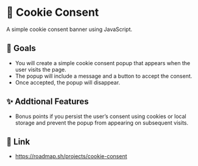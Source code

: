 # 🍪 Cookie Consent

A simple cookie consent banner using JavaScript.

## 🎯 Goals

- You will create a simple cookie consent popup that appears when the user visits the page.
- The popup will include a message and a button to accept the consent.
- Once accepted, the popup will disappear.

## ✨ Addtional Features

- Bonus points if you persist the user’s consent using cookies or local storage and prevent the popup from appearing on subsequent visits.

## 🔗 Link

- https://roadmap.sh/projects/cookie-consent
